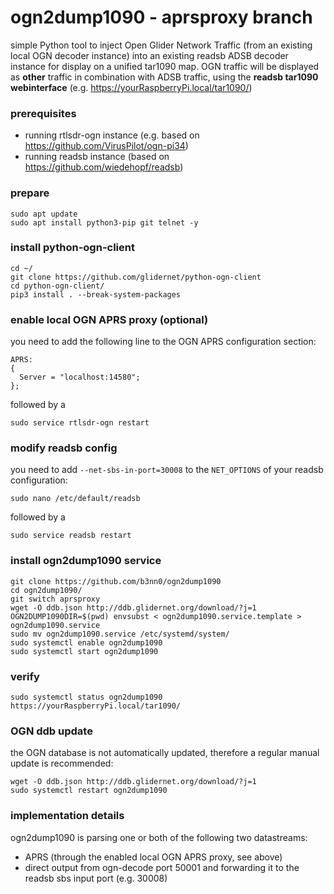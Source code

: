 # ogn2dump1090 - aprsproxy branch
simple Python tool to inject Open Glider Network Traffic (from an existing local OGN decoder instance) into an existing readsb ADSB decoder instance for display on a unified tar1090 map. OGN traffic will be displayed as **other** traffic in combination with ADSB traffic, using the **readsb tar1090 webinterface** (e.g. https://yourRaspberryPi.local/tar1090/)

### prerequisites
- running rtlsdr-ogn instance (e.g. based on https://github.com/VirusPilot/ogn-pi34)
- running readsb instance (based on https://github.com/wiedehopf/readsb)

### prepare
```
sudo apt update
sudo apt install python3-pip git telnet -y
```

### install python-ogn-client
```
cd ~/
git clone https://github.com/glidernet/python-ogn-client
cd python-ogn-client/
pip3 install . --break-system-packages
```

### enable local OGN APRS proxy (optional)
you need to add the following line to the OGN APRS configuration section:
```
APRS:
{
  Server = "localhost:14580";
};
```
followed by a
```
sudo service rtlsdr-ogn restart
```

### modify readsb config
you need to add `--net-sbs-in-port=30008` to the `NET_OPTIONS` of your readsb configuration:
```
sudo nano /etc/default/readsb
```
followed by a
```
sudo service readsb restart
```

### install ogn2dump1090 service
```
git clone https://github.com/b3nn0/ogn2dump1090
cd ogn2dump1090/
git switch aprsproxy
wget -O ddb.json http://ddb.glidernet.org/download/?j=1
OGN2DUMP1090DIR=$(pwd) envsubst < ogn2dump1090.service.template > ogn2dump1090.service
sudo mv ogn2dump1090.service /etc/systemd/system/
sudo systemctl enable ogn2dump1090
sudo systemctl start ogn2dump1090
```

### verify
```
sudo systemctl status ogn2dump1090
https://yourRaspberryPi.local/tar1090/
```

### OGN ddb update
the OGN database is not automatically updated, therefore a regular manual update is recommended:
```
wget -O ddb.json http://ddb.glidernet.org/download/?j=1
sudo systemctl restart ogn2dump1090
```

### implementation details
ogn2dump1090 is parsing one or both of the following two datastreams:
- APRS (through the enabled local OGN APRS proxy, see above)
- direct output from ogn-decode port 50001
and forwarding it to the readsb sbs input port (e.g. 30008)
